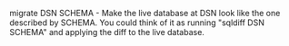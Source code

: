 migrate DSN SCHEMA - Make the live database at DSN look like the one
described by SCHEMA.  You could think of it as running "sqldiff DSN
SCHEMA" and applying the diff to the live database.
